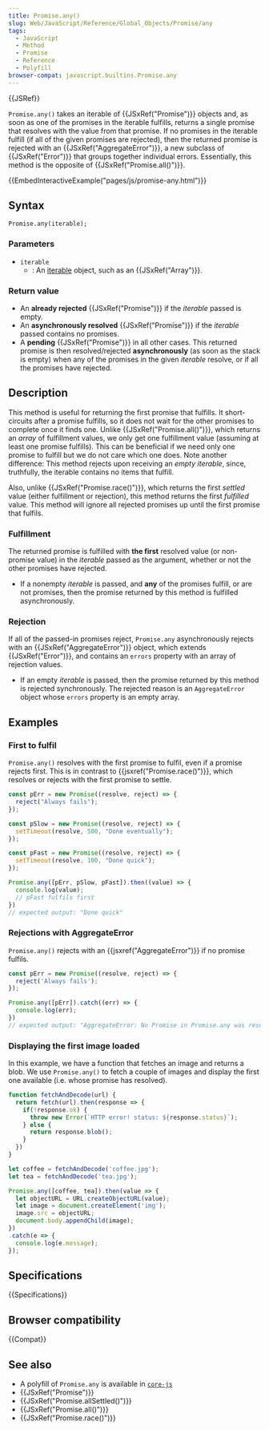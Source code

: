 ```yaml
---
title: Promise.any()
slug: Web/JavaScript/Reference/Global_Objects/Promise/any
tags:
  - JavaScript
  - Method
  - Promise
  - Reference
  - Polyfill
browser-compat: javascript.builtins.Promise.any
---
```

{{JSRef}}

`Promise.any()` takes an iterable of {{JSxRef("Promise")}} objects and,
as soon as one of the promises in the iterable fulfills, returns a single
promise that resolves with the value from that promise. If no promises in the
iterable fulfill (if all of the given promises are rejected), then the returned
promise is rejected with an {{JSxRef("AggregateError")}}, a new subclass
of {{JSxRef("Error")}} that groups together individual errors. Essentially,
this method is the opposite of {{JSxRef("Promise.all()")}}.

{{EmbedInteractiveExample("pages/js/promise-any.html")}}

## Syntax

    Promise.any(iterable);

### Parameters

- `iterable`
  - : An
    [iterable](/en-US/docs/Web/JavaScript/Reference/Iteration_protocols#The_iterable_protocol)
    object, such as an {{JSxRef("Array")}}.

### Return value

- An **already rejected** {{JSxRef("Promise")}} if the _iterable_ passed
  is empty.
- An **asynchronously resolved** {{JSxRef("Promise")}} if the _iterable_
  passed contains no promises.
- A **pending** {{JSxRef("Promise")}} in all other cases. This returned
  promise is then resolved/rejected **asynchronously** (as soon as the stack is
  empty) when any of the promises in the given _iterable_ resolve, or if all the
  promises have rejected.

## Description

This method is useful for returning the first promise that fulfills. It
short-circuits after a promise fulfills, so it does not wait for the other
promises to complete once it finds one. Unlike
{{JSxRef("Promise.all()")}}, which returns an _array_ of fulfillment
values, we only get one fulfillment value (assuming at least one promise
fulfills). This can be beneficial if we need only one promise to fulfill but we
do not care which one does. Note another difference: This method rejects upon
receiving an _empty iterable_, since, truthfully, the iterable contains no items
that fulfill.

Also, unlike {{JSxRef("Promise.race()")}}, which returns the first
_settled_ value (either fulfillment or rejection), this method returns the first
_fulfilled_ value. This method will ignore all rejected promises up until the
first promise that fulfils.

### Fulfillment

The returned promise is fulfilled with **the first** resolved value (or
non-promise value) in the _iterable_ passed as the argument, whether or not the
other promises have rejected.

- If a nonempty _iterable_ is passed, and **any** of the promises fulfill, or
  are not promises, then the promise returned by this method is fulfilled
  asynchronously.

### Rejection

If all of the passed-in promises reject, `Promise.any` asynchronously rejects
with an {{JSxRef("AggregateError")}} object, which extends
{{JSxRef("Error")}}, and contains an `errors` property with an array of
rejection values.

- If an empty _iterable_ is passed, then the promise returned by this method is
  rejected synchronously. The rejected reason is an `AggregateError` object
  whose `errors` property is an empty array.

## Examples

### First to fulfil

`Promise.any()` resolves with the first promise to fulfil, even if a promise
rejects first. This is in contrast to {{jsxref("Promise.race()")}},
which resolves or rejects with the first promise to settle.

```js
const pErr = new Promise((resolve, reject) => {
  reject("Always fails");
});

const pSlow = new Promise((resolve, reject) => {
  setTimeout(resolve, 500, "Done eventually");
});

const pFast = new Promise((resolve, reject) => {
  setTimeout(resolve, 100, "Done quick");
});

Promise.any([pErr, pSlow, pFast]).then((value) => {
  console.log(value);
  // pFast fulfils first
})
// expected output: "Done quick"
```

### Rejections with AggregateError

`Promise.any()` rejects with an {{jsxref("AggregateError")}} if no
promise fulfils.

```js
const pErr = new Promise((resolve, reject) => {
  reject('Always fails');
});

Promise.any([pErr]).catch((err) => {
  console.log(err);
})
// expected output: "AggregateError: No Promise in Promise.any was resolved"
```

### Displaying the first image loaded

In this example, we have a function that fetches an image and returns a blob. We
use `Promise.any()` to fetch a couple of images and display the first one
available (i.e. whose promise has resolved).

```js
function fetchAndDecode(url) {
  return fetch(url).then(response => {
    if(!response.ok) {
      throw new Error(`HTTP error! status: ${response.status}`);
    } else {
      return response.blob();
    }
  })
}

let coffee = fetchAndDecode('coffee.jpg');
let tea = fetchAndDecode('tea.jpg');

Promise.any([coffee, tea]).then(value => {
  let objectURL = URL.createObjectURL(value);
  let image = document.createElement('img');
  image.src = objectURL;
  document.body.appendChild(image);
})
.catch(e => {
  console.log(e.message);
});
```

## Specifications

{{Specifications}}

## Browser compatibility

{{Compat}}

## See also

- A polyfill of `Promise.any` is available in
  [`core-js`](https://github.com/zloirock/core-js#ecmascript-promise)
- {{JSxRef("Promise")}}
- {{JSxRef("Promise.allSettled()")}}
- {{JSxRef("Promise.all()")}}
- {{JSxRef("Promise.race()")}}
